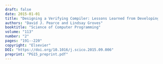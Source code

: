 ```yaml
---
draft: false
date: 2015-01-01
title: "Designing a Verifying Compiler: Lessons Learned from Developing Whiley"
authors: "David J. Pearce and Lindsay Groves"
booktitle: "Science of Computer Programming"
volume: "113"
number: "2"
pages: "191--220"
copyright: "Elsevier"
DOI: "https://doi.org/10.1016/j.scico.2015.09.006"
preprint: "PG15_preprint.pdf"
---
```

